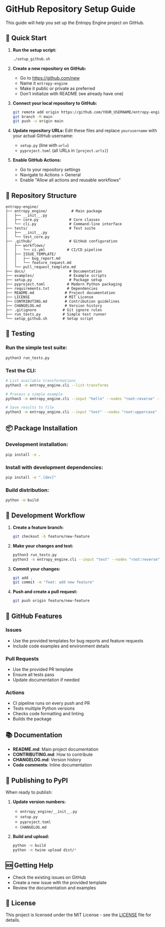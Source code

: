 # GitHub Repository Setup Guide

This guide will help you set up the Entropy Engine project on GitHub.

## 🚀 Quick Start

1. **Run the setup script:**
   ```bash
   ./setup_github.sh
   ```

2. **Create a new repository on GitHub:**
   - Go to https://github.com/new
   - Name it `entropy-engine`
   - Make it public or private as preferred
   - Don't initialize with README (we already have one)

3. **Connect your local repository to GitHub:**
   ```bash
   git remote add origin https://github.com/YOUR_USERNAME/entropy-engine.git
   git branch -M main
   git push -u origin main
   ```

4. **Update repository URLs:**
   Edit these files and replace `yourusername` with your actual GitHub username:
   - `setup.py` (line with `url=`)
   - `pyproject.toml` (all URLs in `[project.urls]`)

5. **Enable GitHub Actions:**
   - Go to your repository settings
   - Navigate to Actions > General
   - Enable "Allow all actions and reusable workflows"

## 📁 Repository Structure

```
entropy-engine/
├── entropy_engine/           # Main package
│   ├── __init__.py
│   ├── core.py              # Core classes
│   └── cli.py               # Command-line interface
├── tests/                   # Test suite
│   ├── __init__.py
│   └── test_core.py
├── .github/                 # GitHub configuration
│   ├── workflows/
│   │   └── ci.yml          # CI/CD pipeline
│   ├── ISSUE_TEMPLATE/
│   │   ├── bug_report.md
│   │   └── feature_request.md
│   └── pull_request_template.md
├── docs/                    # Documentation
├── examples/                # Example scripts
├── setup.py                 # Package setup
├── pyproject.toml          # Modern Python packaging
├── requirements.txt        # Dependencies
├── README.md              # Project documentation
├── LICENSE                # MIT License
├── CONTRIBUTING.md        # Contribution guidelines
├── CHANGELOG.md           # Version history
├── .gitignore            # Git ignore rules
├── run_tests.py          # Simple test runner
└── setup_github.sh       # Setup script
```

## 🧪 Testing

### Run the simple test suite:
```bash
python3 run_tests.py
```

### Test the CLI:
```bash
# List available transformations
python3 -m entropy_engine.cli --list-transforms

# Process a simple example
python3 -m entropy_engine.cli --input "hello" --nodes "root:reverse" --verbose

# Save results to file
python3 -m entropy_engine.cli --input "test" --nodes "root:uppercase" --output results.json
```

## 📦 Package Installation

### Development installation:
```bash
pip install -e .
```

### Install with development dependencies:
```bash
pip install -e ".[dev]"
```

### Build distribution:
```bash
python -m build
```

## 🔧 Development Workflow

1. **Create a feature branch:**
   ```bash
   git checkout -b feature/new-feature
   ```

2. **Make your changes and test:**
   ```bash
   python3 run_tests.py
   python3 -m entropy_engine.cli --input "test" --nodes "root:reverse"
   ```

3. **Commit your changes:**
   ```bash
   git add .
   git commit -m "feat: add new feature"
   ```

4. **Push and create a pull request:**
   ```bash
   git push origin feature/new-feature
   ```

## 🎯 GitHub Features

### Issues
- Use the provided templates for bug reports and feature requests
- Include code examples and environment details

### Pull Requests
- Use the provided PR template
- Ensure all tests pass
- Update documentation if needed

### Actions
- CI pipeline runs on every push and PR
- Tests multiple Python versions
- Checks code formatting and linting
- Builds the package

## 📚 Documentation

- **README.md**: Main project documentation
- **CONTRIBUTING.md**: How to contribute
- **CHANGELOG.md**: Version history
- **Code comments**: Inline documentation

## 🚀 Publishing to PyPI

When ready to publish:

1. **Update version numbers:**
   - `entropy_engine/__init__.py`
   - `setup.py`
   - `pyproject.toml`
   - `CHANGELOG.md`

2. **Build and upload:**
   ```bash
   python -m build
   python -m twine upload dist/*
   ```

## 🆘 Getting Help

- Check the existing issues on GitHub
- Create a new issue with the provided template
- Review the documentation and examples

## 📄 License

This project is licensed under the MIT License - see the [LICENSE](LICENSE) file for details.